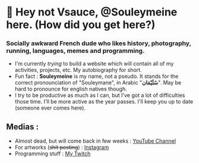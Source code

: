 # 👋 Hey not Vsauce, @Souleymeine here. (How did you get here?)
### Socially awkward French dude who likes history, photography, running, languages, memes and programming.

- I'm currently *trying* to build a website which will contain all of my activities, projects, etc. My autobiography for short.
- Fun fact : **Souleymeine** is my name, not a pseudo. It stands for the correct pronounciation of "Souleymane", in Arabic "**سُلَيْمَان**". May be hard to pronounce for english natives though.
- I try to be productive as much as I can, but I've got a lot of difficulties those time. I'll be more active as the year passes. I'll keep you up to date (someone ever comes here).

## Medias :
- Almost dead, but will come back in few weeks : [YouTube Channel](https://www.youtube.com/c/Souleymeine "idk")
- For artworks (~~shit posting~~) : [Instagram](https://www.instagram.com/souleymeine_/ "More personal")
- Programming stuff : [My Twitch](https://www.twitch.tv/souleymeine "Also dead")

<!---
Souleymeine/Souleymeine is a ✨ special ✨ repository because its `README.md` (this file) appears on your GitHub profile.
You can click the Preview link to take a look at your changes.
--->
